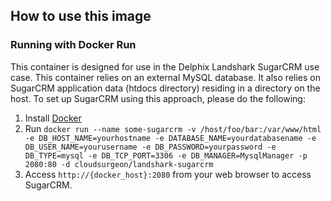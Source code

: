 ## How to use this image

### Running with Docker Run

This container is designed for use in the Delphix Landshark SugarCRM use case. This container relies on an external MySQL database. It also relies on SugarCRM application data (htdocs directory) residing in a directory on the host. To set up SugarCRM using this approach, please do the following:

1. Install [Docker](http://docs.docker.com/installation/)
2. Run `docker run --name some-sugarcrm -v /host/foo/bar:/var/www/html -e DB_HOST_NAME=yourhostname -e DATABASE_NAME=yourdatabasename -e DB_USER_NAME=yourusername -e DB_PASSWORD=yourpassword -e DB_TYPE=mysql -e DB_TCP_PORT=3306 -e DB_MANAGER=MysqlManager -p 2080:80 -d cloudsurgeon/landshark-sugarcrm`
3. Access `http://{docker_host}:2080` from your web browser to access SugarCRM.
